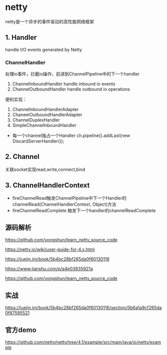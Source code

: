 # netty
netty是一个异步的事件驱动的高性能网络框架

## 1. Handler
handle I/O events generated by Netty

### ChannelHandler
处理io事件，拦截io操作，前进到ChannelPipeline中的下一个handler

1. ChannelInboundHandler    handle inbound io events
2. ChannelOutboundHandler   handle outbound io operations

便利实现：
1. ChannelInboundHandlerAdapter
2. ChaneelOutboundHandlerAdapter
3. ChannelDuplexHandler
4. SimpleChannelInboundHandler

- 每一个channel独占一个Handler
ch.pipeline().addLast(new DiscardServerHandler());


## 2. Channel
关联socket实现read,write,connect,bind


## 3. ChannelHandlerContext
- fireChannelRead触发ChannelPipeline中下一个Handler的channelRead(ChannelHandlerContext, Object)方法
- fireChannelReadComplete 触发下一个handler的channelReadComplete


## 源码解析
https://github.com/yongshun/learn_netty_source_code

https://netty.io/wiki/user-guide-for-4.x.html

https://juejin.im/book/5b4bc28bf265da0f60130116

https://www.jianshu.com/p/a4e03835921a

https://github.com/yongshun/learn_netty_source_code

## 实战

https://juejin.im/book/5b4bc28bf265da0f60130116/section/5b6a1a9cf265da0f87595521

## 官方demo

https://github.com/netty/netty/tree/4.1/example/src/main/java/io/netty/example







































